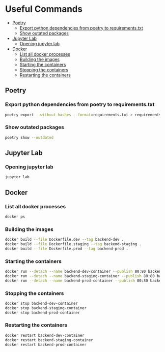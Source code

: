 # Useful Commands <!-- omit from toc -->

- [Poetry](#poetry)
  - [Export python dependencies from poetry to requirements.txt](#export-python-dependencies-from-poetry-to-requirementstxt)
  - [Show outated packages](#show-outated-packages)
- [Jupyter Lab](#jupyter-lab)
  - [Opening jupyter lab](#opening-jupyter-lab)
- [Docker](#docker)
  - [List all docker processes](#list-all-docker-processes)
  - [Building the images](#building-the-images)
  - [Starting the containers](#starting-the-containers)
  - [Stopping the containers](#stopping-the-containers)
  - [Restarting the containers](#restarting-the-containers)

## Poetry

### Export python dependencies from poetry to requirements.txt

```sh
poetry export --without-hashes --format=requirements.txt > requirements.txt
```

### Show outated packages

```sh
poetry show --outdated
```

## Jupyter Lab

### Opening jupyter lab

```sh
jupyter lab
```

## Docker

### List all docker processes

```sh
docker ps
```

### Building the images

```sh
docker build --file Dockerfile.dev --tag backend-dev .
docker build --file Dockerfile.staging --tag backend-staging .
docker build --file Dockerfile.prod --tag backend-prod .
```

### Starting the containers

```sh
docker run --detach --name backend-dev-container --publish 80:80 backend-dev
docker run --detach --name backend-staging-container --publish 80:80 backend-staging
docker run --detach --name backend-prod-container --publish 80:80 backend-prod
```

### Stopping the containers

```sh
docker stop backend-dev-container
docker stop backend-staging-container
docker stop backend-prod-container
```

### Restarting the containers

```sh
docker restart backend-dev-container
docker restart backend-staging-container
docker restart backend-prod-container
```
